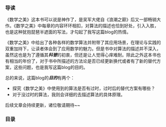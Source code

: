 ### 导读

《数学之美》这本书可以说是神作了，是吴军大佬自《浪潮之巅》后又一部畅销大作。《数学之美》中每章的内容环环相扣，对算法的描述也恰到好处，引入入胜，也是这种犹抱琵琶半遮面的写法，才勾起了我写这篇blog的热情。

《数学之美》中给出了各种各样的数学算法并附带了其应用场景，在理论与实践的双重加持下，让读者体会到了应用数学的魅力。但是书中对算法的描述并不深入，虽然这也是为了遵循其***科普***的初衷，但还是让人觉得心痒难耐。除此之外这本书也有相当的年份了，对于书中所描述的方法论是否已经更新换代或者有了新的替代方案，这些问题，也是我写这篇blog的目的。

总的来说，这篇blog的***目的***有两个：

- 探究《数学之美》中使用到的算法是否有过时，过时后的替代方案有哪些？
- 对于没过时的算法，我则会详细的去描述算法的具体原理。

后续文章会持续更新，诸位敬请期待~~

### 目录

